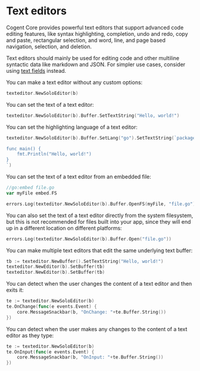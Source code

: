 # Text editors

Cogent Core provides powerful text editors that support advanced code editing features, like syntax highlighting, completion, undo and redo, copy and paste, rectangular selection, and word, line, and page based navigation, selection, and deletion.

Text editors should mainly be used for editing code and other multiline syntactic data like markdown and JSON. For simpler use cases, consider using [text fields](text-fields) instead.

You can make a text editor without any custom options:

```Go
texteditor.NewSoloEditor(b)
```

You can set the text of a text editor:

```Go
texteditor.NewSoloEditor(b).Buffer.SetTextString("Hello, world!")
```

You can set the highlighting language of a text editor:

```Go
texteditor.NewSoloEditor(b).Buffer.SetLang("go").SetTextString(`package main

func main() {
    fmt.Println("Hello, world!")
}
`)
```

You can set the text of a text editor from an embedded file:

```go
//go:embed file.go
var myFile embed.FS
```

```Go
errors.Log(texteditor.NewSoloEditor(b).Buffer.OpenFS(myFile, "file.go"))
```

You can also set the text of a text editor directly from the system filesystem, but this is not recommended for files built into your app, since they will end up in a different location on different platforms:

```go
errors.Log(texteditor.NewSoloEditor(b).Buffer.Open("file.go"))
```

You can make multiple text editors that edit the same underlying text buffer:

```Go
tb := texteditor.NewBuffer().SetTextString("Hello, world!")
texteditor.NewEditor(b).SetBuffer(tb)
texteditor.NewEditor(b).SetBuffer(tb)
```

You can detect when the user changes the content of a text editor and then exits it:

```Go
te := texteditor.NewSoloEditor(b)
te.OnChange(func(e events.Event) {
    core.MessageSnackbar(b, "OnChange: "+te.Buffer.String())
})
```

You can detect when the user makes any changes to the content of a text editor as they type:

```Go
te := texteditor.NewSoloEditor(b)
te.OnInput(func(e events.Event) {
    core.MessageSnackbar(b, "OnInput: "+te.Buffer.String())
})
```
